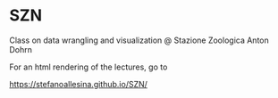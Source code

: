 # SZN
Class on data wrangling and visualization @ Stazione Zoologica Anton Dohrn

For an html rendering of the lectures, go to 

https://stefanoallesina.github.io/SZN/
